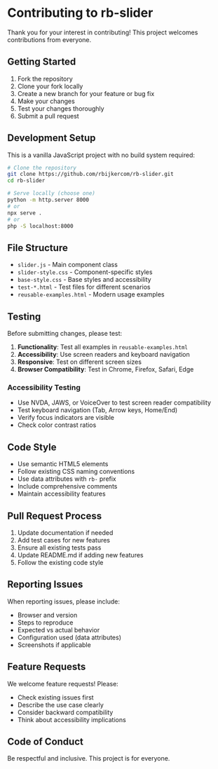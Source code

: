 # Contributing to rb-slider

Thank you for your interest in contributing! This project welcomes contributions from everyone.

## Getting Started

1. Fork the repository
2. Clone your fork locally
3. Create a new branch for your feature or bug fix
4. Make your changes
5. Test your changes thoroughly
6. Submit a pull request

## Development Setup

This is a vanilla JavaScript project with no build system required:

```bash
# Clone the repository
git clone https://github.com/rbijkercom/rb-slider.git
cd rb-slider

# Serve locally (choose one)
python -m http.server 8000
# or
npx serve .
# or
php -S localhost:8000
```

## File Structure

- `slider.js` - Main component class
- `slider-style.css` - Component-specific styles
- `base-style.css` - Base styles and accessibility
- `test-*.html` - Test files for different scenarios
- `reusable-examples.html` - Modern usage examples

## Testing

Before submitting changes, please test:

1. **Functionality**: Test all examples in `reusable-examples.html`
2. **Accessibility**: Use screen readers and keyboard navigation
3. **Responsive**: Test on different screen sizes
4. **Browser Compatibility**: Test in Chrome, Firefox, Safari, Edge

### Accessibility Testing

- Use NVDA, JAWS, or VoiceOver to test screen reader compatibility
- Test keyboard navigation (Tab, Arrow keys, Home/End)
- Verify focus indicators are visible
- Check color contrast ratios

## Code Style

- Use semantic HTML5 elements
- Follow existing CSS naming conventions
- Use data attributes with `rb-` prefix
- Include comprehensive comments
- Maintain accessibility features

## Pull Request Process

1. Update documentation if needed
2. Add test cases for new features
3. Ensure all existing tests pass
4. Update README.md if adding new features
5. Follow the existing code style

## Reporting Issues

When reporting issues, please include:

- Browser and version
- Steps to reproduce
- Expected vs actual behavior
- Configuration used (data attributes)
- Screenshots if applicable

## Feature Requests

We welcome feature requests! Please:

- Check existing issues first
- Describe the use case clearly
- Consider backward compatibility
- Think about accessibility implications

## Code of Conduct

Be respectful and inclusive. This project is for everyone.
